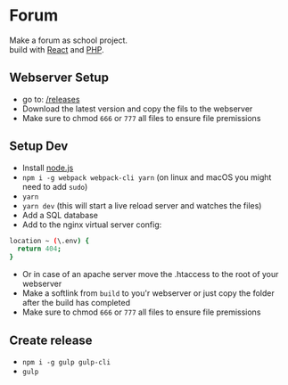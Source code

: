 # Forum
Make a forum as school project.  
build with [React](https://reactjs.org/) and [PHP](http://www.php.net/).  

## Webserver Setup
- go to: [/releases](https://github.com/mjarkk/forum/releases)
- Download the latest version and copy the fils to the webserver
- Make sure to chmod `666` or `777` all files to ensure file premissions

## Setup Dev
- Install [node.js](https://nodejs.org/en/)
- `npm i -g webpack webpack-cli yarn` (on linux and macOS you might need to add `sudo`)
- `yarn`
- `yarn dev` (this will start a live reload server and watches the files)
- Add a SQL database 
- Add to the nginx virtual server config:  
```BASH
location ~ (\.env) { 
  return 404;
}
```  
- Or in case of an apache server move the .htaccess to the root of your webserver
- Make a softlink from `build` to you'r webserver or just copy the folder after the build has completed
- Make sure to chmod `666` or `777` all files to ensure file premissions

## Create release
- `npm i -g gulp gulp-cli`
- `gulp`
